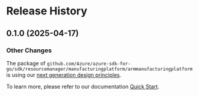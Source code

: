 # Release History

## 0.1.0 (2025-04-17)
### Other Changes

The package of `github.com/Azure/azure-sdk-for-go/sdk/resourcemanager/manufacturingplatform/armmanufacturingplatform` is using our [next generation design principles](https://azure.github.io/azure-sdk/general_introduction.html).

To learn more, please refer to our documentation [Quick Start](https://aka.ms/azsdk/go/mgmt).
